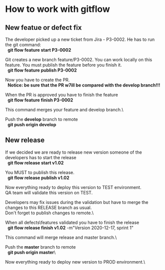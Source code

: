 # How to work with gitflow

## New featue or defect fix

The developer picked up a new ticket from Jira - P3-0002.
He has to run the git command:\
&nbsp;&nbsp;**git flow feature start P3-0002**

Git creates a new branch feature/P3-0002. You can work locally on this feature.
You must publish the feature before you finish it.\
&nbsp;&nbsp;**git flow feature publish P3-0002**

Now you have to create the PR.\
&nbsp;&nbsp;**Notice: be sure that the PR w7ill be compared with the develop branch!!!**

When the PR is approved you have to finish the feature\
&nbsp;&nbsp;**git flow feature finish P3-0002**

This command merges your feature and develop branch.\

Push the **develop** branch to remote\
&nbsp;&nbsp;**git push origin develop**

## New release

If we decided we are ready to release new version someone of the developers has to start the release\
&nbsp;&nbsp;**git flow release start v1.02**

You MUST to publish this release.\
&nbsp;&nbsp;**git flow release publish v1.02**

Now everything ready to deploy this version to TEST environment.\
QA team will validate this version on TEST.

Developers may fix issues during the validation but have to merge the changes to this RELEASE branch as usual.\
Don't forget to publish changes to remote.\

When all defects\features validated you have to finish the release\
&nbsp;&nbsp;**git flow release finish v1.02** -m"Version 2020-12-17, sprint 1"

This command will merge release and master branch.\

Push the **master** branch to remote\
&nbsp;&nbsp;**git push origin master**\

Now everything ready to deploy new version to PROD environment.\
